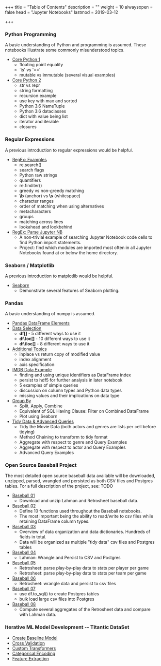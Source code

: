 +++
title = "Table of Contents"
description = ""
weight = 10
alwaysopen = false
head = "<label>Jupyter Notebooks</label>"
lastmod = 2019-03-12

+++

### Python Programming
A basic understanding of Python and programming is assumed.  These notebooks illustrate some commonly misunderstood topics.

* [Core Python 1](
  http://nbviewer.jupyter.org/github/sdiehl28/tutorial-jupyter-notebooks/blob/master/python/CorePython.ipynb)
  * floating point equality
  * 'is' vs '=='
  *  mutable vs immutable (several visual examples)
* [Core Python 2](
  http://nbviewer.jupyter.org/github/sdiehl28/tutorial-jupyter-notebooks/blob/master/python/CorePython2.ipynb)
  * str vs repr
  * string formatting
  * recursion example
  * use key with max and sorted
  * Python 3.6 NameTuple
  * Python 3.6 dataclasses
  * dict with value being list
  * iterator and iterable
  * closures

### Regular Expressions

A previous introduction to regular expressions would be helpful.

* [RegEx: Examples]( http://nbviewer.jupyter.org/github/sdiehl28/tutorial-jupyter-notebooks/blob/master/python/RegEx.ipynb)
  * re.search()
  * search flags
  * Python raw strings
  * quantifiers
  * re.finditer()
  * greedy vs non-greedy matching
  * **\b** (anchor) vs **\s** (whitespace)
  * character ranges
  * order of matching when using alternatives
  * metacharacters
  * groups
  * matching across lines
  * lookahead and lookbehind
* [RegEx: Parse Jupyter NB]( http://nbviewer.jupyter.org/github/sdiehl28/tutorial-jupyter-notebooks/blob/master/python/RegExParseNB.ipynb)
  * A non-trivial example of searching Jupyter Notebook code cells to find Python import statements.
  * Project: find which modules are imported most often in all Jupyter Notebooks found at or below the home directory.

### Seaborn / Matplotlib

A previous introduction to matplotlib would be helpful.

- [Seaborn]( http://nbviewer.jupyter.org/github/sdiehl28/tutorial-jupyter-notebooks/blob/master/python/Seaborn.ipynb)
  - Demonstrate several features of Seaborn plotting.

### Pandas
A basic understanding of numpy is assumed.

* [Pandas DataFrame Elements]( http://nbviewer.jupyter.org/github/sdiehl28/tutorial-jupyter-notebooks/blob/master/python/Pandas01a.ipynb)
* [Data Selection]( http://nbviewer.jupyter.org/github/sdiehl28/tutorial-jupyter-notebooks/blob/master/python/Pandas01a.ipynb)
  * **df[]** - 5 different ways to use it
  * **df.loc[]** - 10 different ways to use it
  * **df.iloc[]** - 8 different ways to use it
* [Additional Topics]( http://nbviewer.jupyter.org/github/sdiehl28/tutorial-jupyter-notebooks/blob/master/python/Pandas01a.ipynb)
  * inplace vs return copy of modified value
  * index alignment
  * axis specification
* [IMDB Data Example]( http://nbviewer.jupyter.org/github/sdiehl28/tutorial-jupyter-notebooks/blob/master/python/Pandas02.ipynb)
  * finding and using unique identifiers as DataFrame index
  * persist to hdf5 for further analysis in later notebook
  * 5 examples of simple queries
  * discussion on column types and Python data types
  * missing values and their implications on data type
* [Group By]( http://nbviewer.jupyter.org/github/sdiehl28/tutorial-jupyter-notebooks/blob/master/python/Pandas03.ipynb)
  * Split, Apply, Combine
  * Equivalent of SQL Having Clause: Filter on Combined DataFrame
  * Plot using Seaborn
* [Tidy Data & Advanced Queries](http://nbviewer.jupyter.org/github/sdiehl28/tutorial-jupyter-notebooks/blob/master/python/Pandas04.ipynb)
  * Tidy the Movie Data (both actors and genres are lists per cell before tidying)
  * Method Chaining to transform to tidy format
  * Aggregate with respect to genre and Query Examples
  * Aggregate with respect to actor and Query Examples
  * Advanced Query Examples

### Open Source Baseball Project

The most detailed open source baseball data available will be downloaded, unzipped, parsed, wrangled and persisted as both CSV files and Postgres tables.  For a full description of the project, see: TODO

* [Baseball 01]( http://nbviewer.jupyter.org/github/sdiehl28/tutorial-jupyter-notebooks/blob/master/python/BB01-Intro.ipynb)
  * Download and unzip Lahman and Retrosheet baseball data.
* [Baseball 02]( http://nbviewer.jupyter.org/github/sdiehl28/tutorial-jupyter-notebooks/blob/master/python/BB02-HelperFunctions.ipynb)
  * Define 10 functions used throughout the Baseball notebooks.
  * The most important being the ability to read/write to csv files while retaining DataFrame column types.
* [Baseball 03]( http://nbviewer.jupyter.org/github/sdiehl28/tutorial-jupyter-notebooks/blob/master/python/BB03-DataOrganization.ipynb)
  * Overview of data organization and data dictionaries.  Hundreds of fields in total.
  * Data will be organized as multiple "tidy data" csv files and Postgres tables
* [Baseball 04]( http://nbviewer.jupyter.org/github/sdiehl28/tutorial-jupyter-notebooks/blob/master/python/BB04-LahmanWranglePersist.ipynb)
  * Lahman: Wrangle and Persist to CSV and Postgres
* [Baseball 05]( http://nbviewer.jupyter.org/github/sdiehl28/tutorial-jupyter-notebooks/blob/master/python/BB05-RetroParse.ipynb)
  * Retrosheet: parse play-by-play data to stats per player per game
  * Retrosheet: parse play-by-play data to stats per team per game
* [Baseball 06]( http://nbviewer.jupyter.org/github/sdiehl28/tutorial-jupyter-notebooks/blob/master/python/BB06-RetroWranglePersistCSV.ipynb)
  * Retrosheet: wrangle data and persist to csv files
* [Baseball 07]( http://nbviewer.jupyter.org/github/sdiehl28/tutorial-jupyter-notebooks/blob/master/python/BB07-RetroPersistPostgres.ipynb)
  * use df.to_sql() to create Postgres tables
  * bulk load large csv files into Postgres
* [Baseball 08]( http://nbviewer.jupyter.org/github/sdiehl28/tutorial-jupyter-notebooks/blob/master/python/BB08-CompareRetroLahman.ipynb)
  * Compute several aggregates of the Retrosheet data and compare with Lahman data.

### Iterative ML Model Development -- Titantic DataSet

* [Create Baseline Model](http://nbviewer.jupyter.org/github/sdiehl28/tutorial-jupyter-notebooks/blob/master/projects/titanic/Titanic01.ipynb)
* [Cross Validation](http://nbviewer.jupyter.org/github/sdiehl28/tutorial-jupyter-notebooks/blob/master/projects/titanic/Titanic02.ipynb)
* [Custom Transformers](http://nbviewer.jupyter.org/github/sdiehl28/tutorial-jupyter-notebooks/blob/master/projects/titanic/Titanic03.ipynb)
* [Categorical Encoding](http://nbviewer.jupyter.org/github/sdiehl28/tutorial-jupyter-notebooks/blob/master/projects/titanic/Titanic04.ipynb)
* [Feature Extraction](http://nbviewer.jupyter.org/github/sdiehl28/tutorial-jupyter-notebooks/blob/master/projects/titanic/Titanic05.ipynb)
